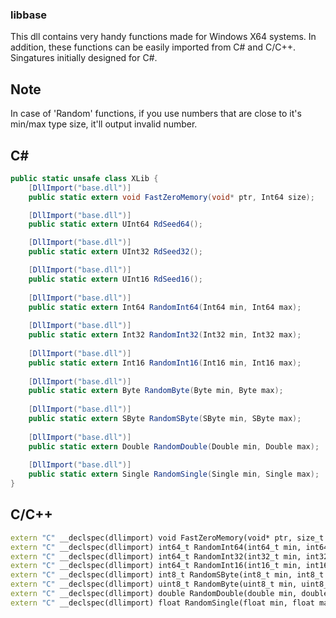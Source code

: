 ### libbase
This dll contains very handy functions made for Windows X64 systems. In addition, these functions can be easily imported from C# and C/C++.
Singatures initially designed for C#.

## Note
In case of 'Random' functions, if you use numbers that are close to it's min/max type size, it'll output invalid number.

## C#
```csharp
public static unsafe class XLib {
    [DllImport("base.dll")]
    public static extern void FastZeroMemory(void* ptr, Int64 size);

    [DllImport("base.dll")]
    public static extern UInt64 RdSeed64();

    [DllImport("base.dll")]
    public static extern UInt32 RdSeed32();

    [DllImport("base.dll")]
    public static extern UInt16 RdSeed16();
    
    [DllImport("base.dll")]
    public static extern Int64 RandomInt64(Int64 min, Int64 max);
    
    [DllImport("base.dll")]
    public static extern Int32 RandomInt32(Int32 min, Int32 max);
        
    [DllImport("base.dll")]
    public static extern Int16 RandomInt16(Int16 min, Int16 max);
    
    [DllImport("base.dll")]
    public static extern Byte RandomByte(Byte min, Byte max);
    
    [DllImport("base.dll")]
    public static extern SByte RandomSByte(SByte min, SByte max);
    
    [DllImport("base.dll")]
    public static extern Double RandomDouble(Double min, Double max);
    
    [DllImport("base.dll")]
    public static extern Single RandomSingle(Single min, Single max);
}
```

## C/C++
```cpp
extern "C" __declspec(dllimport) void FastZeroMemory(void* ptr, size_t size);
extern "C" __declspec(dllimport) int64_t RandomInt64(int64_t min, int64_t max);
extern "C" __declspec(dllimport) int64_t RandomInt32(int32_t min, int32_t max);
extern "C" __declspec(dllimport) int64_t RandomInt16(int16_t min, int16_t max);
extern "C" __declspec(dllimport) int8_t RandomSByte(int8_t min, int8_t max);
extern "C" __declspec(dllimport) uint8_t RandomByte(uint8_t min, uint8_t max);
extern "C" __declspec(dllimport) double RandomDouble(double min, double max);
extern "C" __declspec(dllimport) float RandomSingle(float min, float max);
```